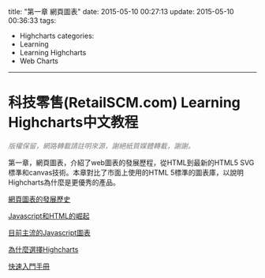 title: "第一章 網頁圖表"
date: 2015-05-10 00:27:13
update: 2015-05-10 00:36:33
tags:
  - Highcharts
categories:
  - Learning
  - Learning Highcharts
  - Web Charts
---
# 科技零售(RetailSCM.com) Learning Highcharts中文教程

_<span style="color: #808080;">版權保留，網路轉載請註明來源，謝絕紙質媒體轉載，謝謝。</span>_

第一章，網頁圖表，介紹了web圖表的發展歷程，從HTML到最新的HTML5 SVG標準和canvas技術。本章對比了市面上使用的HTML 5標準的圖表庫，以說明Highcharts為什麼是更優秀的產品。

[網頁圖表的發展歷史](/Learning/Learning-Highcharts/Web-Charts/a-short-history-of-web-charting/ "01.網頁圖表的發展歷史")

[Javascript和HTML的崛起](/Learning/Learning-Highcharts/Web-Charts/the-uprising-of-javascript-and-html5/ "02.JavaScript和HTML5的崛起")

[目前主流的Javascript圖表](/Learning/Learning-Highcharts/Web-Charts/javascript-charts-on-the-marke/ "03.目前主流的Javascript圖表")

[為什麼選擇Highcharts](/Learning/Learning-Highcharts/Web-Charts/why-highcharts/ "04.為什麼選擇Highcharts")

[快速入門手冊](/Learning/Learning-Highcharts/Web-Charts/highcharts-a-quick-tutorial/ "05.快速入門手冊")
